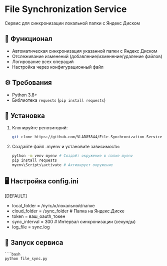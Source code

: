 # File Synchronization Service


Сервис для синхронизации локальной папки с Яндекс Диском


## 📌 Функционал
- Автоматическая синхронизация указанной папки с Яндекс Диском
- Отслеживание изменений (добавление/изменение/удаление файлов)
- Логирование всех операций
- Настройка через конфигурационный файл


## ⚙️ Требования
- Python 3.8+
- Библиотека `requests` (`pip install requests`)


## 🚀 Установка
1. Клонируйте репозиторий:

   ```bash
   git clone https://github.com/VLAD85844/File-Synchronization-Service.git

2. Создайте файл .myenv и установите зависимости:

   ```bash
   python -m venv myenv # Создаёт окружение в папке myenv   
   pip install requests
   myenv\Scripts\activate # Активирует окружение
   

## 🖥️ Настройка config.ini

[DEFAULT]
- local_folder = /путь/к/локальной/папке
- cloud_folder = /sync_folder  # Папка на Яндекс.Диске
- token = ваш_oauth_токен
- sync_interval = 300  # Интервал синхронизации (секунды)
- log_file = sync.log


## 📂 Запуск сервиса

    ```bash
    python file_sync.py
